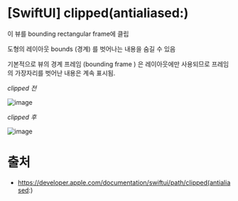 # [SwiftUI] clipped(antialiased:)

이 뷰를 bounding rectangular frame에 클립

도형의 레이아웃 bounds (경계) 를 벗어나는 내용을 숨길 수 있음

기본적으로 뷰의 경계 프레임 (bounding frame ) 은 레이아웃에만 사용되므로 프레임의 가장자리를 벗어난 내용은 계속 표시됨.

_clipped 전_

![image](https://user-images.githubusercontent.com/20410193/172454941-5cfadaa0-56e4-4fa3-ab6d-ff9d282cb010.png)

_clipped 후_

![image](https://user-images.githubusercontent.com/20410193/172454984-f0b8e508-a0ca-40ff-adfd-5d563582722b.png)

# 출처 

- https://developer.apple.com/documentation/swiftui/path/clipped(antialiased:)
